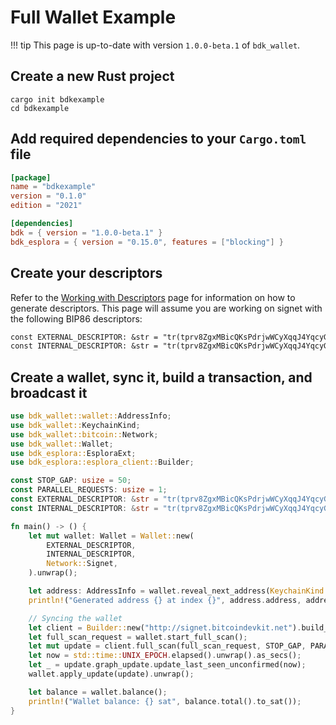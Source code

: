 # Full Wallet Example

!!! tip
    This page is up-to-date with version `1.0.0-beta.1` of `bdk_wallet`.

## Create a new Rust project
```shell
cargo init bdkexample
cd bdkexample
```

## Add required dependencies to your `Cargo.toml` file
```toml
[package]
name = "bdkexample"
version = "0.1.0"
edition = "2021"

[dependencies]
bdk = { version = "1.0.0-beta.1" }
bdk_esplora = { version = "0.15.0", features = ["blocking"] }
```

## Create your descriptors

Refer to the [Working with Descriptors](./keys-descriptors/descriptors.md) page for information on how to generate descriptors. This page will assume you are working on signet with the following BIP86 descriptors:
```txt
const EXTERNAL_DESCRIPTOR: &str = "tr(tprv8ZgxMBicQKsPdrjwWCyXqqJ4YqcyG4DmKtjjsRt29v1PtD3r3PuFJAjWytzcvSTKnZAGAkPSmnrdnuHWxCAwy3i1iPhrtKAfXRH7dVCNGp6/86'/1'/0'/0/*)#g9xn7wf9";
const INTERNAL_DESCRIPTOR: &str = "tr(tprv8ZgxMBicQKsPdrjwWCyXqqJ4YqcyG4DmKtjjsRt29v1PtD3r3PuFJAjWytzcvSTKnZAGAkPSmnrdnuHWxCAwy3i1iPhrtKAfXRH7dVCNGp6/86'/1'/0'/1/*)#e3rjrmea";
```

## Create a wallet, sync it, build a transaction, and broadcast it

```rust
use bdk_wallet::wallet::AddressInfo;
use bdk_wallet::KeychainKind;
use bdk_wallet::bitcoin::Network;
use bdk_wallet::Wallet;
use bdk_esplora::EsploraExt;
use bdk_esplora::esplora_client::Builder;

const STOP_GAP: usize = 50;
const PARALLEL_REQUESTS: usize = 1;
const EXTERNAL_DESCRIPTOR: &str = "tr(tprv8ZgxMBicQKsPdrjwWCyXqqJ4YqcyG4DmKtjjsRt29v1PtD3r3PuFJAjWytzcvSTKnZAGAkPSmnrdnuHWxCAwy3i1iPhrtKAfXRH7dVCNGp6/86'/1'/0'/0/*)#g9xn7wf9";
const INTERNAL_DESCRIPTOR: &str = "tr(tprv8ZgxMBicQKsPdrjwWCyXqqJ4YqcyG4DmKtjjsRt29v1PtD3r3PuFJAjWytzcvSTKnZAGAkPSmnrdnuHWxCAwy3i1iPhrtKAfXRH7dVCNGp6/86'/1'/0'/1/*)#e3rjrmea";

fn main() -> () {
    let mut wallet: Wallet = Wallet::new(
        EXTERNAL_DESCRIPTOR,
        INTERNAL_DESCRIPTOR,
        Network::Signet,
    ).unwrap();

    let address: AddressInfo = wallet.reveal_next_address(KeychainKind::External);
    println!("Generated address {} at index {}", address.address, address.index);

    // Syncing the wallet
    let client = Builder::new("http://signet.bitcoindevkit.net").build_blocking();
    let full_scan_request = wallet.start_full_scan();
    let mut update = client.full_scan(full_scan_request, STOP_GAP, PARALLEL_REQUESTS).unwrap();
    let now = std::time::UNIX_EPOCH.elapsed().unwrap().as_secs();
    let _ = update.graph_update.update_last_seen_unconfirmed(now);
    wallet.apply_update(update).unwrap();

    let balance = wallet.balance();
    println!("Wallet balance: {} sat", balance.total().to_sat());
}
```
